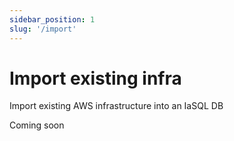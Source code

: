 ```yaml
---
sidebar_position: 1
slug: '/import'
---
```


# Import existing infra

Import existing AWS infrastructure into an IaSQL DB

Coming soon